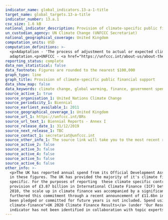```yaml
---
indicator_name: global_indicators.13-a-1-title
target_name: global_targets.13-a-title
indicator_number: 13.a.1
csv_size: 1.6 kB
national_indicator_description: Provision of climate-specific public financial support as reported to the UNFCCC (Biennial Report - Annex I). Figures are given in in US Dollars.
un_custodian_agency: UN Climate Change (UNFCCC Secretariat)
national_geographical_coverage: United Kingdom
computation_units: USD
computation_definitions: >-
  <p>Adaptation - 'The process of adjustment to actual or expected climate and its effects' (IPCCC definition).<p>Mitigation - 'A human intervention to reduce emissions or enhance the sinks of greenhouse gases' (IPCCC definition).<p>Cross-cutting - Cross-cutting across mitigation and
  adaptation.<p>UNFCCC - <a href="https://unfccc.int/about-us/about-the-secretariat">The United Nations Framework Convention on Climate Change</a>. <p> IPCCC - <a href="https://www.ipcc.ch/">The Intergovernmental Panel on Climate Change</a>.
reporting_status: complete
data_non_statistical: false
data_footnote: Figures are rounded to the nearest $100,000
graph_type: line
graph_title: Provision of climate-specific public financial support
data_show_map: false
data_keywords: climate change, global warming, finance, government spending, ODA
source_active_1: true
source_organisation_1: United Nations Climate Change
source_periodicity_1: Biennial 
source_earliest_available_1: 2011
source_geographical_coverage_1: United Kingdom
source_url_1: https://unfccc.int/BRs
source_url_text_1: Biennial Reports - Annex I
source_release_date_1: 31/12/2019
source_next_release_1: TBC
source_contact_1: secretariat@unfccc.int
source_other_info_1: The source link will take you to the most recent report. Links to older reports are given under ANNEX I BR/NC SUBMISSIONS. Numbers are taken from the BR-CTF file for the United Kingdom, Table 7
source_active_2: false
source_active_3: false
source_active_4: false
source_active_5: false
source_active_6: false
other_info: >-
  <p>The UK has reported annual spend from its Official Development Assistance (ODA) budget that it has assessed as having clear climate change objectives. All of reported UK climate finance is ODA. Core/general contributions that the UK cannot specify as climate specific are not included
  in these figures. The UK has provided the majority of it's climate finance via grants.<p>100% of Green Climate Fund contributions are counted as as climate specific. The Global Environment Facility has a wider remit than climate and this has been accounted in the amount scored as climate
  specific. For the purposes of reporting  these climate specific contributions have been split as 50% adaption and 50%mitigation. Contributions through other channels are identfied as climate specific when they are assessed as having clear climate change objectives.<p>Building on the
  provision of £3.87 billion in International Climate Finance (ICF) between 2011/12- 2015/16, the UK committed to further scale up climate finance to at least £5.8 billion between 2016/17-2020/21. Since parties to the UNFCCC committed to providing new and additional fast-start finance from
  2010, the scale up in climate finance was accompanied by a significant scale up in UK ODA from £7.3 billion in 2009 to £14.6 billion in 2018. UK Climate Finance committments therefore represents a new, dedicated climate commitment which is additional to historic ODA levels. The UK has
  furthered this commitment through a recent announcement of £11.6bn in ICF from 2021-2025.<p>The UK has categorised spend to multilaterals and bilaterals as ‘committed’. The reported finance is the amount recorded as spent for UK Government budgetary purposes. Therefore spend that has
  been pledged or committed for future years is not included. Spend using promissory notes is accounted for. These represent a legal promise for the UK to provide the total value of the promissory note, to the note’s recipient.<p>The <a href="https://www.gov.uk/guidance/international-
  climate-finance">UK 2020 Climate Finance Results</a> (under 'Our Results') reports the International Climate Fund (ICF) results achieved against key performance indicators between the financial years 2011/12 and 2019/20.</p> Data follows the UN specification for this indicator. This
  indicator has not been identified in collaboration with topic experts.
---
```

